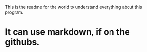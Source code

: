 This is the readme for the world to understand everything about this program.
# It can use markdown, if on the githubs.
